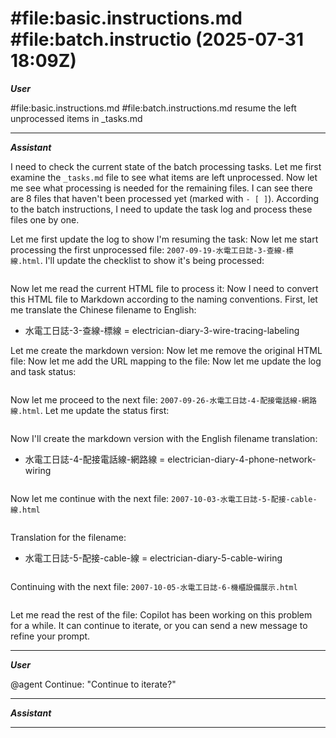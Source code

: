 <!-- Generated by SpecStory -->

# #file:basic.instructions.md #file:batch.instructio (2025-07-31 18:09Z)

_**User**_

#file:basic.instructions.md #file:batch.instructions.md resume the left unprocessed items in _tasks.md

---

_**Assistant**_

I need to check the current state of the batch processing tasks. Let me first examine the `_tasks.md` file to see what items are left unprocessed. Now let me see what processing is needed for the remaining files. I can see there are 8 files that haven't been processed yet (marked with `- [ ]`). According to the batch instructions, I need to update the task log and process these files one by one.

Let me first update the log to show I'm resuming the task: Now let me start processing the first unprocessed file: `2007-09-19-水電工日誌-3-查線-標線.html`. I'll update the checklist to show it's being processed: 
```

```
Now let me read the current HTML file to process it: Now I need to convert this HTML file to Markdown according to the naming conventions. First, let me translate the Chinese filename to English:

- 水電工日誌-3-查線-標線 = electrician-diary-3-wire-tracing-labeling

Let me create the markdown version: Now let me remove the original HTML file: Now let me add the URL mapping to the file: Now let me update the log and task status: 
```

```
Now let me proceed to the next file: `2007-09-26-水電工日誌-4-配接電話線-網路線.html`. Let me update the status first: 
```

```
Now I'll create the markdown version with the English filename translation:

- 水電工日誌-4-配接電話線-網路線 = electrician-diary-4-phone-network-wiring 
```

```
Now let me continue with the next file: `2007-10-03-水電工日誌-5-配接-cable-線.html` 
```

```
Translation for the filename:
- 水電工日誌-5-配接-cable-線 = electrician-diary-5-cable-wiring 
```

```
Continuing with the next file: `2007-10-05-水電工日誌-6-機櫃設備展示.html` 
```

```
Let me read the rest of the file: Copilot has been working on this problem for a while. It can continue to iterate, or you can send a new message to refine your prompt.

---

_**User**_

@agent Continue: "Continue to iterate?"

---

_**Assistant**_



---

